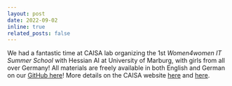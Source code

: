 ```yaml
---
layout: post
date: 2022-09-02 
inline: true
related_posts: false
---
```


We had a fantastic time at CAISA lab organizing the 1st *Women4women IT Summer School* with Hessian AI at University of Marburg, with girls from all over Germany! All materials are freely available in both English and German on our [GitHub here](github.com/caisa-lab/it-summer-school)! More details on the CAISA website [here](https://caisa-lab.github.io/2022/10/07/summer-school.html) and [here](https://caisa.informatik.uni-marburg.de/summerschool.html).
